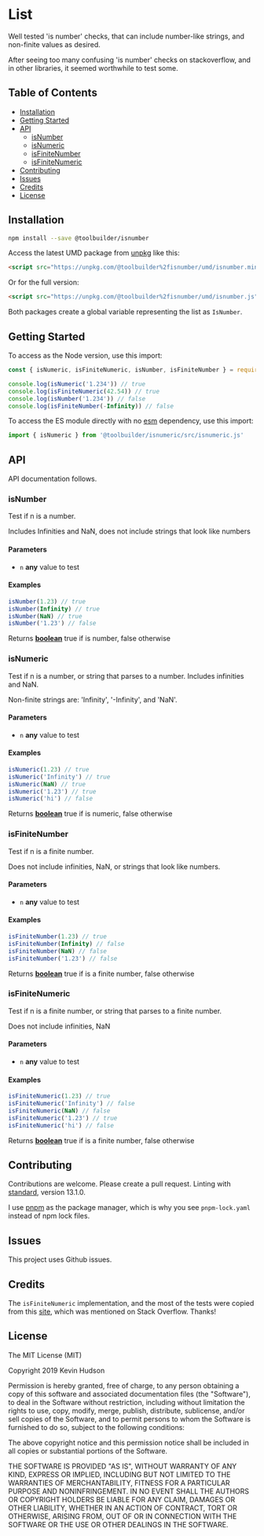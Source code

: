 # List

Well tested 'is number' checks, that can include number-like strings, and non-finite values as desired.

After seeing too many confusing 'is number' checks on stackoverflow, and in other libraries, it seemed worthwhile to test some.

## Table of Contents

<!-- !toc (minlevel=2 omit="Features;Table of Contents") -->

* [Installation](#installation)
* [Getting Started](#getting-started)
* [API](#api)
  * [isNumber](#isnumber)
  * [isNumeric](#isnumeric)
  * [isFiniteNumber](#isfinitenumber)
  * [isFiniteNumeric](#isfinitenumeric)
* [Contributing](#contributing)
* [Issues](#issues)
* [Credits](#credits)
* [License](#license)

<!-- toc! -->

## Installation

```bash
npm install --save @toolbuilder/isnumber
```

Access the latest UMD package from [unpkg](https://unpkg.com) like this:

```html
<script src="https://unpkg.com/@toolbuilder%2fisnumber/umd/isnumber.min.js"></script>
```

Or for the full version:

```html
<script src="https://unpkg.com/@toolbuilder%2fisnumber/umd/isnumber.js"></script>
```

Both packages create a global variable representing the list as `IsNumber`.

## Getting Started

To access as the Node version, use this import:

```javascript
const { isNumeric, isFiniteNumeric, isNumber, isFiniteNumber } = require('@toolbuilder/isnumber')

console.log(isNumeric('1.234')) // true
console.log(isFiniteNumeric(42.54)) // true
console.log(isNumber('1.234')) // false
console.log(isFiniteNumber(-Infinity)) // false
```

To access the ES module directly with no [esm](https://www.npmjs.com/package/esm) dependency, use this import:

```javascript
import { isNumeric } from '@toolbuilder/isnumeric/src/isnumeric.js'
```

## API

API documentation follows.

<!-- include (api.md) -->
<!-- Generated by documentation.js. Update this documentation by updating the source code. -->

### isNumber

Test if n is a number.

Includes Infinities and NaN, does not include strings that look like numbers

#### Parameters

- `n` **any** value to test

#### Examples

```javascript
isNumber(1.23) // true
isNumber(Infinity) // true
isNumber(NaN) // true
isNumber('1.23') // false
```

Returns **[boolean][1]** true if is number, false otherwise

### isNumeric

Test if n is a number, or string that parses to a number. Includes infinities and NaN.

Non-finite strings are: 'Infinity', '-Infinity', and 'NaN'.

#### Parameters

- `n` **any** value to test

#### Examples

```javascript
isNumeric(1.23) // true
isNumeric('Infinity') // true
isNumeric(NaN) // true
isNumeric('1.23') // true
isNumeric('hi') // false
```

Returns **[boolean][1]** true if is numeric, false otherwise

### isFiniteNumber

Test if n is a finite number.

Does not include infinities, NaN, or strings that look like numbers.

#### Parameters

- `n` **any** value to test

#### Examples

```javascript
isFiniteNumber(1.23) // true
isFiniteNumber(Infinity) // false
isFiniteNumber(NaN) // false
isFiniteNumber('1.23') // false
```

Returns **[boolean][1]** true if is a finite number, false otherwise

### isFiniteNumeric

Test if n is a finite number, or string that parses to a finite number.

Does not include infinities, NaN

#### Parameters

- `n` **any** value to test

#### Examples

```javascript
isFiniteNumeric(1.23) // true
isFiniteNumeric('Infinity') // false
isFiniteNumeric(NaN) // false
isFiniteNumeric('1.23') // true
isFiniteNumeric('hi') // false
```

Returns **[boolean][1]** true if is a finite number, false otherwise

[1]: https://developer.mozilla.org/docs/Web/JavaScript/Reference/Global_Objects/Boolean
<!-- /include -->

## Contributing

Contributions are welcome. Please create a pull request. Linting with [standard](https://standardjs.com/), version 13.1.0.

I use [pnpm](https://pnpm.js.org/) as the package manager, which is why you see `pnpm-lock.yaml` instead of npm lock files.

## Issues

This project uses Github issues.

## Credits

The `isFiniteNumeric` implementation, and the most of the tests were copied from this
[site](http://run.plnkr.co/plunks/93FPpacuIcXqqKMecLdk/), which was mentioned on Stack Overflow. Thanks!

## License

<!-- include (LICENSE) -->
The MIT License (MIT)

Copyright 2019 Kevin Hudson

Permission is hereby granted, free of charge, to any person obtaining a copy of this software and associated documentation files (the "Software"), to deal in the Software without restriction, including without limitation the rights to use, copy, modify, merge, publish, distribute, sublicense, and/or sell copies of the Software, and to permit persons to whom the Software is furnished to do so, subject to the following conditions:

The above copyright notice and this permission notice shall be included in all copies or substantial portions of the Software.

THE SOFTWARE IS PROVIDED "AS IS", WITHOUT WARRANTY OF ANY KIND, EXPRESS OR IMPLIED, INCLUDING BUT NOT LIMITED TO THE WARRANTIES OF MERCHANTABILITY, FITNESS FOR A PARTICULAR PURPOSE AND NONINFRINGEMENT. IN NO EVENT SHALL THE AUTHORS OR COPYRIGHT HOLDERS BE LIABLE FOR ANY CLAIM, DAMAGES OR OTHER LIABILITY, WHETHER IN AN ACTION OF CONTRACT, TORT OR OTHERWISE, ARISING FROM, OUT OF OR IN CONNECTION WITH THE SOFTWARE OR THE USE OR OTHER DEALINGS IN THE SOFTWARE.
<!-- /include -->

